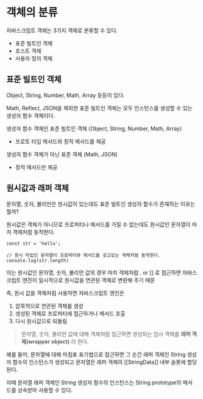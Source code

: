 # 객체의 분류

자바스크립트 객체는 3가지 객체로 분류할 수 있다.

- 표준 빌트인 객체
- 호스트 객체
- 사용자 정의 객체

## 표준 빌트인 객체

Object, String, Number, Math, Array 등등이 있다.

Math, Reflect, JSON을 제외한 표준 빌트인 객체는 모두 인스턴스를 생성할 수 있는 생성자 함수 객체이다.

생성자 함수 객체인 표준 빌트인 객체 (Object, String, Number, Math, Array)

- 프로토 타입 메서드와 정적 메서드를 제공

생성자 함수 객체가 아닌 표준 객체 (Math, JSON)

- 정적 메서드만 제공

## 원시값과 래퍼 객체

문자열, 숫자, 불리언은 원시값이 있는데도 표준 빌트인 생성자 함수가 존재하는 이유는 뭘까?

원시값은 객체가 아니므로 프로퍼티나 메서드를 가질 수 없는데도 원시값인 문자열이 마치 객체처럼 동작한다.

```
const str = 'hello';

// 원시 타입인 문자열이 프로퍼티와 메서드를 갖고있는 객체처럼 동작한다.
console.log(str.length)
```

이는 원시값인 문자열, 숫자, 불리언 값의 경우
마치 객체처럼 . or [] 로 접근하면 자바스크립트 엔진이 일시적으로 원시값을 연관된 객체로 변환해 주기 때문

즉, 원시 값을 객체처럼 사용하면 자바스크립트 엔진은

1. 암묵적으로 연관된 객체를 생성
2. 생성된 객체로 프로퍼티에 접근하거나 메서드 호출
3. 다시 원시값으로 되돌림

> 문자열, 숫자, 불리언 값에 대해 객체처럼 접근하면 생성되는 임시 객체를 **래퍼 객체(wrapper object)** 라 한다.

예를 들어, 문자열에 대해 마침표 표기법으로 접근하면 그 순간 래퍼 객체인 String 생성자 함수의 인스턴스가
생성되고 문자열은 래퍼 객체의 [[StringData]] 내부 슬롯에 할당된다.

이때 문자열 래퍼 객체인 String 생성자 함수의 인스턴스는 String.prototype의 메서드를 상속받아 사용할 수 있다.

